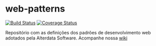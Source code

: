 # web-patterns
[![Build Status](https://secure.travis-ci.org/alterdata/web-patterns.png?branch=master)](https://travis-ci.org/alterdata/web-patterns)
[![Coverage Status](https://coveralls.io/repos/alterdata/web-patterns/badge.svg?branch=master)](https://coveralls.io/r/alterdata/web-patterns/?branch=master)

Repositório com as definições dos padrões de desenvolvimento web adotados pela Alterdata Software.
Acompanhe nossa [wiki](https://github.com/Alterdata/web-patterns/wiki)